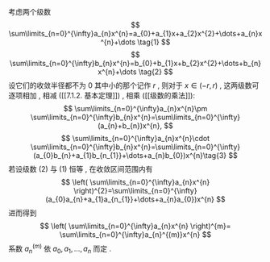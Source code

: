 
考虑两个级数
$$
\sum\limits_{n=0}^{\infty}a_{n}x^{n}=a_{0}+a_{1}x+a_{2}x^{2}+\dots+a_{n}x^{n}+\dots \tag{1} 
$$
$$
\sum\limits_{n=0}^{\infty}b_{n}x^{n}=b_{0}+b_{1}x+b_{2}x^{2}+\dots+b_{n}x^{n}+\dots \tag{2}
$$
设它们的收敛半径都不为 $\displaystyle 0$ 其中小的那个记作 $\displaystyle r$ , 则对于 $\displaystyle x\in(-r,r)$ , 这两级数可逐项相加 , 相减 ([[7.1.2. 基本定理]]) , 相乘 ([[级数的乘法]]):
$$
\sum\limits_{n=0}^{\infty}a_{n}x^{n}\pm \sum\limits_{n=0}^{\infty}b_{n}x^{n}=\sum\limits_{n=0}^{\infty}(a_{n}+b_{n})x^{n}, 
$$
$$
\sum\limits_{n=0}^{\infty}a_{n}x^{n}\cdot \sum\limits_{n=0}^{\infty}b_{n}x^{n}=\sum\limits_{n=0}^{\infty}(a_{0}b_{n}+a_{1}b_{n_{1}}+\dots+a_{n}b_{0})x^{n}\tag{3}
$$
若设级数 (2) 与 (1) 恒等 , 在收敛区间范围内有
$$
\left( \sum\limits_{n=0}^{\infty}a_{n}x^{n} \right)^{2}=\sum\limits_{n=0}^{\infty}(a_{0}a_{n}+a_{1}a_{n_{1}}+\dots+a_{n}a_{0})x^{n}
$$
进而得到
$$
\left( \sum\limits_{n=0}^{\infty}a_{n}x^{n} \right)^{m}= \sum\limits_{n=0}^{\infty}a_{n}^{(m)}x^{n}
$$
系数 $\displaystyle a_{n}^{(m)}$ 依 $\displaystyle a_{0},a_{1},\dots,a_{n}$ 而定 .